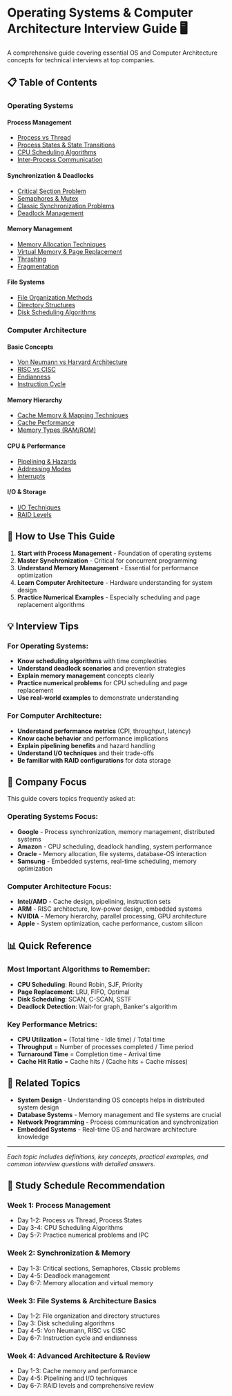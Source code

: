 # Operating Systems & Computer Architecture Interview Guide 🖥️

A comprehensive guide covering essential OS and Computer Architecture concepts for technical interviews at top companies.

## 📋 Table of Contents

### Operating Systems

#### Process Management
- [Process vs Thread](./process-vs-thread.md)
- [Process States & State Transitions](./process-states.md)
- [CPU Scheduling Algorithms](./cpu-scheduling.md)
- [Inter-Process Communication](./inter-process-communication.md)

#### Synchronization & Deadlocks
- [Critical Section Problem](./critical-section.md)
- [Semaphores & Mutex](./semaphores-mutex.md)
- [Classic Synchronization Problems](./classic-sync-problems.md)
- [Deadlock Management](./deadlock-management.md)

#### Memory Management
- [Memory Allocation Techniques](./memory-allocation.md)
- [Virtual Memory & Page Replacement](./virtual-memory.md)
- [Thrashing](./thrashing.md)
- [Fragmentation](./fragmentation.md)

#### File Systems
- [File Organization Methods](./file-organization.md)
- [Directory Structures](./directory-structures.md)
- [Disk Scheduling Algorithms](./disk-scheduling.md)

### Computer Architecture

#### Basic Concepts
- [Von Neumann vs Harvard Architecture](./von-neumann-harvard.md)
- [RISC vs CISC](./risc-vs-cisc.md)
- [Endianness](./endianness.md)
- [Instruction Cycle](./instruction-cycle.md)

#### Memory Hierarchy
- [Cache Memory & Mapping Techniques](./cache-memory.md)
- [Cache Performance](./cache-performance.md)
- [Memory Types (RAM/ROM)](./memory-types.md)

#### CPU & Performance
- [Pipelining & Hazards](./pipelining-hazards.md)
- [Addressing Modes](./addressing-modes.md)
- [Interrupts](./interrupts.md)

#### I/O & Storage
- [I/O Techniques](./io-techniques.md)
- [RAID Levels](./raid-levels.md)

## 🎯 How to Use This Guide

1. **Start with Process Management** - Foundation of operating systems
2. **Master Synchronization** - Critical for concurrent programming
3. **Understand Memory Management** - Essential for performance optimization
4. **Learn Computer Architecture** - Hardware understanding for system design
5. **Practice Numerical Examples** - Especially scheduling and page replacement algorithms

## 💡 Interview Tips

### For Operating Systems:
- **Know scheduling algorithms** with time complexities
- **Understand deadlock scenarios** and prevention strategies
- **Explain memory management** concepts clearly
- **Practice numerical problems** for CPU scheduling and page replacement
- **Use real-world examples** to demonstrate understanding

### For Computer Architecture:
- **Understand performance metrics** (CPI, throughput, latency)
- **Know cache behavior** and performance implications
- **Explain pipelining benefits** and hazard handling
- **Understand I/O techniques** and their trade-offs
- **Be familiar with RAID configurations** for data storage

## 🏢 Company Focus

This guide covers topics frequently asked at:

### Operating Systems Focus:
- **Google** - Process synchronization, memory management, distributed systems
- **Amazon** - CPU scheduling, deadlock handling, system performance
- **Oracle** - Memory allocation, file systems, database-OS interaction
- **Samsung** - Embedded systems, real-time scheduling, memory optimization

### Computer Architecture Focus:
- **Intel/AMD** - Cache design, pipelining, instruction sets
- **ARM** - RISC architecture, low-power design, embedded systems
- **NVIDIA** - Memory hierarchy, parallel processing, GPU architecture
- **Apple** - System optimization, cache performance, custom silicon

## 📊 Quick Reference

### Most Important Algorithms to Remember:
- **CPU Scheduling**: Round Robin, SJF, Priority
- **Page Replacement**: LRU, FIFO, Optimal
- **Disk Scheduling**: SCAN, C-SCAN, SSTF
- **Deadlock Detection**: Wait-for graph, Banker's algorithm

### Key Performance Metrics:
- **CPU Utilization** = (Total time - Idle time) / Total time
- **Throughput** = Number of processes completed / Time period
- **Turnaround Time** = Completion time - Arrival time
- **Cache Hit Ratio** = Cache hits / (Cache hits + Cache misses)

## 🔗 Related Topics

- **System Design** - Understanding OS concepts helps in distributed system design
- **Database Systems** - Memory management and file systems are crucial
- **Network Programming** - Process communication and synchronization
- **Embedded Systems** - Real-time OS and hardware architecture knowledge

---

*Each topic includes definitions, key concepts, practical examples, and common interview questions with detailed answers.*

## 📝 Study Schedule Recommendation

### Week 1: Process Management
- Day 1-2: Process vs Thread, Process States
- Day 3-4: CPU Scheduling Algorithms
- Day 5-7: Practice numerical problems and IPC

### Week 2: Synchronization & Memory
- Day 1-3: Critical sections, Semaphores, Classic problems
- Day 4-5: Deadlock management
- Day 6-7: Memory allocation and virtual memory

### Week 3: File Systems & Architecture Basics
- Day 1-2: File organization and directory structures
- Day 3: Disk scheduling algorithms
- Day 4-5: Von Neumann, RISC vs CISC
- Day 6-7: Instruction cycle and endianness

### Week 4: Advanced Architecture & Review
- Day 1-3: Cache memory and performance
- Day 4-5: Pipelining and I/O techniques
- Day 6-7: RAID levels and comprehensive review
